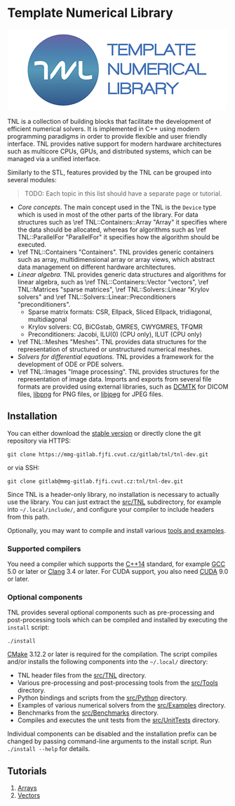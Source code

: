 # Template Numerical Library

![TNL logo](tnl-logo.jpg)

TNL is a collection of building blocks that facilitate the development of
efficient numerical solvers. It is implemented in C++ using modern programming
paradigms in order to provide flexible and user friendly interface. TNL provides
native support for modern hardware architectures such as multicore CPUs, GPUs,
and distributed systems, which can be managed via a unified interface.

Similarly to the STL, features provided by the TNL can be grouped into
several modules:

> TODO: Each topic in this list should have a separate page or tutorial.

- _Core concepts_.
  The main concept used in the TNL is the `Device` type which is used in most of
  the other parts of the library. For data structures such as
  \ref TNL::Containers::Array "Array" it specifies where the data should be
  allocated, whereas for algorithms such as \ref TNL::ParallelFor "ParallelFor"
  it specifies how the algorithm should be executed.
- \ref TNL::Containers "Containers".
  TNL provides generic containers such as array, multidimensional array or array
  views, which abstract data management on different hardware architectures.
- _Linear algebra._
  TNL provides generic data structures and algorithms for linear algebra, such
  as \ref TNL::Containers::Vector "vectors",
  \ref TNL::Matrices "sparse matrices",
  \ref TNL::Solvers::Linear "Krylov solvers" and
  \ref TNL::Solvers::Linear::Preconditioners "preconditioners".
   - Sparse matrix formats: CSR, Ellpack, Sliced Ellpack, tridiagonal,
     multidiagonal
   - Krylov solvers: CG, BiCGstab, GMRES, CWYGMRES, TFQMR
   - Preconditioners: Jacobi, ILU(0) (CPU only), ILUT (CPU only)
- \ref TNL::Meshes "Meshes".
  TNL provides data structures for the representation of structured or
  unstructured numerical meshes.
- _Solvers for differential equations._
  TNL provides a framework for the development of ODE or PDE solvers.
- \ref TNL::Images "Image processing".
  TNL provides structures for the representation of image data. Imports and
  exports from several file formats are provided using external libraries, such
  as [DCMTK](http://dicom.offis.de/dcmtk.php.en) for DICOM files,
  [libpng](http://www.libpng.org/pub/png/libpng.html) for PNG files, or
  [libjpeg](http://libjpeg.sourceforge.net/) for JPEG files.

## Installation

You can either download the [stable version](http://tnl-project.org/download/)
or directly clone the git repository via HTTPS:

    git clone https://mmg-gitlab.fjfi.cvut.cz/gitlab/tnl/tnl-dev.git

or via SSH:

    git clone gitlab@mmg-gitlab.fjfi.cvut.cz:tnl/tnl-dev.git

Since TNL is a header-only library, no installation is necessary to actually use
the library. You can just extract the [src/TNL](
https://mmg-gitlab.fjfi.cvut.cz/gitlab/tnl/tnl-dev/tree/develop/src/TNL)
subdirectory, for example into `~/.local/include/`, and configure your compiler
to include headers from this path.

Optionally, you may want to compile and install various [tools and examples](
#optional-components).

### Supported compilers

You need a compiler which supports the [C++14](
https://en.wikipedia.org/wiki/C%2B%2B14) standard, for example [GCC](
https://gcc.gnu.org/) 5.0 or later or [Clang](http://clang.llvm.org/) 3.4 or
later. For CUDA support, you also need [CUDA](
https://docs.nvidia.com/cuda/index.html) 9.0 or later.

### Optional components

TNL provides several optional components such as pre-processing and
post-processing tools which can be compiled and installed by executing the
`install` script:

    ./install

[CMake](https://cmake.org/) 3.12.2 or later is required for the compilation. The
script compiles and/or installs the following components into the `~/.local/`
directory:

- TNL header files from the
  [src/TNL](https://mmg-gitlab.fjfi.cvut.cz/gitlab/tnl/tnl-dev/tree/develop/src/TNL)
  directory.
- Various pre-processing and post-processing tools from the
  [src/Tools](https://mmg-gitlab.fjfi.cvut.cz/gitlab/tnl/tnl-dev/tree/develop/src/Tools)
  directory.
- Python bindings and scripts from the
  [src/Python](https://mmg-gitlab.fjfi.cvut.cz/gitlab/tnl/tnl-dev/tree/develop/src/Python)
  directory.
- Examples of various numerical solvers from the
  [src/Examples](https://mmg-gitlab.fjfi.cvut.cz/gitlab/tnl/tnl-dev/tree/develop/src/Examples)
  directory.
- Benchmarks from the
  [src/Benchmarks](https://mmg-gitlab.fjfi.cvut.cz/gitlab/tnl/tnl-dev/tree/develop/src/Benchmarks)
  directory.
- Compiles and executes the unit tests from the
  [src/UnitTests](https://mmg-gitlab.fjfi.cvut.cz/gitlab/tnl/tnl-dev/tree/develop/src/UnitTests)
  directory.

Individual components can be disabled and the installation prefix can be changed
by passing command-line arguments to the install script. Run `./install --help`
for details.

## Tutorials

1. [Arrays](../Tutorials/Arrays/html/index.html)
2. [Vectors](../Tutorials/Vectors/html/index.html)
